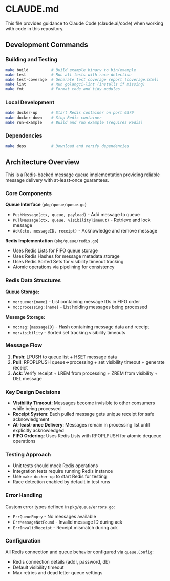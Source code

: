 # CLAUDE.md

This file provides guidance to Claude Code (claude.ai/code) when working with code in this repository.

## Development Commands

### Building and Testing
```bash
make build          # Build example binary to bin/example
make test           # Run all tests with race detection
make test-coverage  # Generate test coverage report (coverage.html)
make lint           # Run golangci-lint (installs if missing)
make fmt            # Format code and tidy modules
```

### Local Development
```bash
make docker-up      # Start Redis container on port 6379
make docker-down    # Stop Redis container
make run-example    # Build and run example (requires Redis)
```

### Dependencies
```bash
make deps           # Download and verify dependencies
```

## Architecture Overview

This is a Redis-backed message queue implementation providing reliable message delivery with at-least-once guarantees.

### Core Components

**Queue Interface** (`pkg/queue/queue.go`)
- `PushMessage(ctx, queue, payload)` - Add message to queue
- `PullMessage(ctx, queue, visibilityTimeout)` - Retrieve and lock message
- `Ack(ctx, messageID, receipt)` - Acknowledge and remove message

**Redis Implementation** (`pkg/queue/redis.go`)
- Uses Redis Lists for FIFO queue storage
- Uses Redis Hashes for message metadata storage  
- Uses Redis Sorted Sets for visibility timeout tracking
- Atomic operations via pipelining for consistency

### Redis Data Structures

**Queue Storage:**
- `mq:queue:{name}` - List containing message IDs in FIFO order
- `mq:processing:{name}` - List holding messages being processed

**Message Storage:**
- `mq:msg:{messageID}` - Hash containing message data and receipt
- `mq:visibility` - Sorted set tracking visibility timeouts

### Message Flow

1. **Push**: LPUSH to queue list + HSET message data
2. **Pull**: RPOPLPUSH queue→processing + set visibility timeout + generate receipt
3. **Ack**: Verify receipt + LREM from processing + ZREM from visibility + DEL message

### Key Design Decisions

- **Visibility Timeout**: Messages become invisible to other consumers while being processed
- **Receipt System**: Each pulled message gets unique receipt for safe acknowledgment
- **At-least-once Delivery**: Messages remain in processing list until explicitly acknowledged
- **FIFO Ordering**: Uses Redis Lists with RPOPLPUSH for atomic dequeue operations

### Testing Approach

- Unit tests should mock Redis operations
- Integration tests require running Redis instance
- Use `make docker-up` to start Redis for testing
- Race detection enabled by default in test runs

### Error Handling

Custom error types defined in `pkg/queue/errors.go`:
- `ErrQueueEmpty` - No messages available
- `ErrMessageNotFound` - Invalid message ID during ack
- `ErrInvalidReceipt` - Receipt mismatch during ack

### Configuration

All Redis connection and queue behavior configured via `queue.Config`:
- Redis connection details (addr, password, db)
- Default visibility timeout
- Max retries and dead letter queue settings